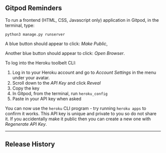 
## Gitpod Reminders

To run a frontend (HTML, CSS, Javascript only) application in Gitpod, in the terminal, type:

`python3 manage.py runserver`

A blue button should appear to click: _Make Public_,

Another blue button should appear to click: _Open Browser_.


To log into the Heroku toolbelt CLI:

1. Log in to your Heroku account and go to *Account Settings* in the menu under your avatar.
2. Scroll down to the *API Key* and click *Reveal*
3. Copy the key
4. In Gitpod, from the terminal, run `heroku_config`
5. Paste in your API key when asked

You can now use the `heroku` CLI program - try running `heroku apps` to confirm it works. This API key is unique and private to you so do not share it. If you accidentally make it public then you can create a new one with _Regenerate API Key_.

------

## Release History

